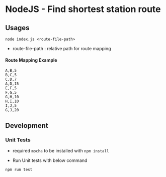 # NodeJS - Find shortest station route

## Usages
```
node index.js <route-file-path>
```

* route-file-path : relative path for route mapping 

#### Route Mapping Example
```
A,B,5
B,C,5
C,D,7
A,D,15
E,F,5
F,G,5
G,H,10
H,I,10
I,J,5
G,J,20
```
## Development
### Unit Tests
- required `mocha` to be installed with `npm install`

- Run Unit tests with below command
```
npm run test
```